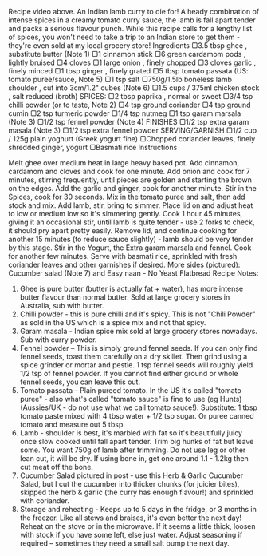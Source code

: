 Recipe video above. An Indian lamb curry to die for! A heady combination of intense spices in a creamy tomato curry sauce, the lamb is fall apart tender and packs a serious flavour punch. While this recipe calls for a lengthy list of spices, you won't need to take a trip to an Indian store to get them - they're even sold at my local grocery store!
Ingredients
▢3.5 tbsp ghee , substitute butter (Note 1)
▢1 cinnamon stick
▢6 green cardamom pods , lightly bruised
▢4 cloves
▢1 large onion , finely chopped
▢3 cloves garlic , finely minced
▢1 tbsp ginger , finely grated
▢5 tbsp tomato passata (US: tomato puree/sauce, Note 5)
▢1 tsp salt
▢750g/1.5lb boneless lamb shoulder , cut into 3cm/1.2" cubes (Note 6)
▢1.5 cups / 375ml chicken stock , salt reduced (broth)
SPICES:
▢2 tbsp paprika , normal or sweet
▢3/4 tsp chilli powder (or to taste, Note 2)
▢4 tsp ground coriander
▢4 tsp ground cumin
▢2 tsp turmeric powder
▢1/4 tsp nutmeg
▢1 tsp garam marsala (Note 3)
▢1/2 tsp fennel powder (Note 4)
FINISHES
▢1/2 tsp extra garam masala (Note 3)
▢1/2 tsp extra fennel powder
SERVING/GARNISH
▢1/2 cup / 125g plain yoghurt (Greek yogurt fine)
▢Chopped coriander leaves, finely shredded ginger, yogurt
▢Basmati rice
Instructions

Melt ghee over medium heat in large heavy based pot. Add cinnamon, cardamom and cloves and cook for one minute.
Add onion and cook for 7 minutes, stirring frequently, until pieces are golden and starting the brown on the edges.
Add the garlic and ginger, cook for another minute.
Stir in the Spices, cook for 30 seconds.
Mix in the tomato puree and salt, then add stock and mix.
Add lamb, stir, bring to simmer.
Place lid on and adjust heat to low or medium low so it's simmering gently.
Cook 1 hour 45 minutes, giving it an occasional stir, until lamb is quite tender - use 2 forks to check, it should pry apart pretty easily.
Remove lid, and continue cooking for another 15 minutes (to reduce sauce slightly) - lamb should be very tender by this stage.
Stir in the Yogurt, the Extra garam marsala and fennel. Cook for another few minutes.
Serve with basmati rice, sprinkled with fresh coriander leaves and other garnishes if desired. More sides (pictured): Cucumber salad (Note 7) and Easy naan - No Yeast Flatbread
Recipe Notes:
1. Ghee is pure butter (butter is actually fat + water), has more intense butter flavour than normal butter. Sold at large grocery stores in Australia, sub with butter.
2. Chilli powder - this is pure chilli and it's spicy. This is not "Chili Powder" as sold in the US which is a spice mix and not that spicy.
3. Garam masala - Indian spice mix sold at large grocery stores nowadays. Sub with curry powder.
4. Fennel powder – This is simply ground fennel seeds. If you can only find fennel seeds, toast them carefully on a dry skillet. Then grind using a spice grinder or mortar and pestle. 1 tsp fennel seeds will roughly yield 1/2 tsp of fennel powder. If you cannot find either ground or whole fennel seeds, you can leave this out.
5. Tomato passata – Plain pureed tomato. In the US it's called "tomato puree" - also what's called "tomato sauce" is fine to use (eg Hunts) (Aussies/UK - do not use what we call tomato sauce!).
Substitute: 1 tbsp tomato paste mixed with 4 tbsp water + 1/2 tsp sugar. Or puree canned tomato and measure out 5 tbsp.
6. Lamb - shoulder is best, it's marbled with fat so it's beautifully juicy once slow cooked until fall apart tender. Trim big hunks of fat but leave some. You want 750g of lamb after trimming.
Do not use leg or other lean cut, it will be dry.
If using bone in, get one around 1.1 - 1.2kg then cut meat off the bone.
7. Cucumber Salad pictured in post - use this Herb & Garlic Cucumber Salad, but I cut the cucumber into thicker chunks (for juicier bites), skipped the herb & garlic (the curry has enough flavour!) and sprinkled with coriander.
8. Storage and reheating - Keeps up to 5 days in the fridge, or 3 months in the freezer. Like all stews and braises, it's even better the next day! Reheat on the stove or in the microwave. If it seems a little thick, loosen with stock if you have some left, else just water. Adjust seasoning if required – sometimes they need a small salt bump the next day.